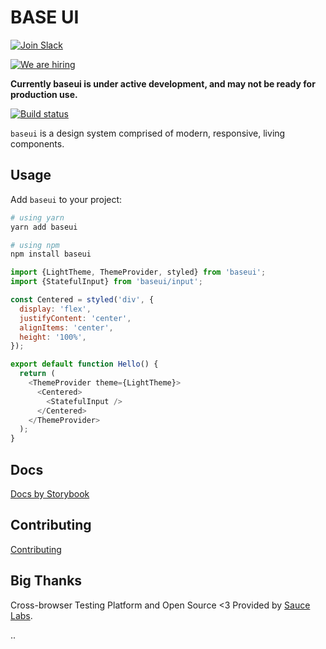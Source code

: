 # BASE UI

[![Join Slack](https://img.shields.io/badge/Join%20us%20on-Slack-e01563.svg)](https://join.slack.com/t/baseui/shared_invite/enQtNDI0NTgwMjU0NDUyLTk3YzM1NWY2MjY3NTVjNjk3NzY1MTE5OTI4Y2Q2ZmVkMTUyNDc1MTcwYjZhYjlhOWQ2M2NjOWJkZmQyNjFlYTA)

[![We are hiring](https://img.shields.io/badge/We%20are%20hiring-Join%20us!-blue.svg)](https://www.uber.com/careers/list/40899)

**Currently baseui is under active development, and may not be ready for production use.**

[![Build status](https://badge.buildkite.com/92a7500cd98f619621c4801833d8b358c2fd79efc9b98f1b98.svg?branch=master)](https://buildkite.com/uberopensource/baseui)

`baseui` is a design system comprised of modern, responsive, living components.

## Usage

Add `baseui` to your project:

```bash
# using yarn
yarn add baseui

# using npm
npm install baseui
```

```javascript
import {LightTheme, ThemeProvider, styled} from 'baseui';
import {StatefulInput} from 'baseui/input';

const Centered = styled('div', {
  display: 'flex',
  justifyContent: 'center',
  alignItems: 'center',
  height: '100%',
});

export default function Hello() {
  return (
    <ThemeProvider theme={LightTheme}>
      <Centered>
        <StatefulInput />
      </Centered>
    </ThemeProvider>
  );
}
```

## Docs

[Docs by Storybook](https://baseui.netlify.com/)

## Contributing

[Contributing](CONTRIBUTING.md)

## Big Thanks

Cross-browser Testing Platform and Open Source <3 Provided by [Sauce Labs][sauce-homepage].

[sauce-homepage]: https://saucelabs.com

..
